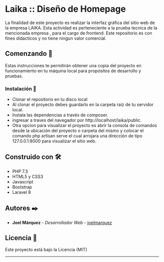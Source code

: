 # Laika :: Diseño de Homepage 
La finalidad de este proyecto es realizar la interfaz gráfica del sitio web de la empresa LAIKA.
Esta actividad es perteneciente a la prueba tecnica de la mencionada empresa , para el cargo de 
frontend. Este repositorio es con fines didacticos y no tiene ningun valor comercial.


## Comenzando 🚀

Estas instrucciones te permitirán obtener una copia del proyecto en funcionamiento en tu máquina local para propósitos de desarrollo y pruebas.

### Instalación 🔧

- Clonar el repositorio en tu disco local
- Al clonar el proyecto debes guardarlo en la carpeta raiz de tu servidor local.
- Instala las dependencias a través de composer.
- ingresar a traves del navegador por http://localhost/laika/public.
- Otra opcion para visualizar el proyecto es abrir la consola de comandos desde la ubicación del proyecto o carpeta del mismo y colocar el comando php artisan serve el cual arrojara una dirección de tipo 127.0.0.1:8000 para visualizar el sitio web.


## Construido con 🛠️

* PHP 7.3
* HTML5 y CSS3
* Javascript
* Bootstrap
* Laravel 8


## Autores ✒️

* **Joel Márquez** - *Desarrollador Web* - [joelmarquez](https://github.com/joelmarquez)

## Licencia 📄

Este proyecto está bajo la Licencia (MIT)

---
